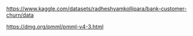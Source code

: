 https://www.kaggle.com/datasets/radheshyamkollipara/bank-customer-churn/data

https://dmg.org/pmml/pmml-v4-3.html